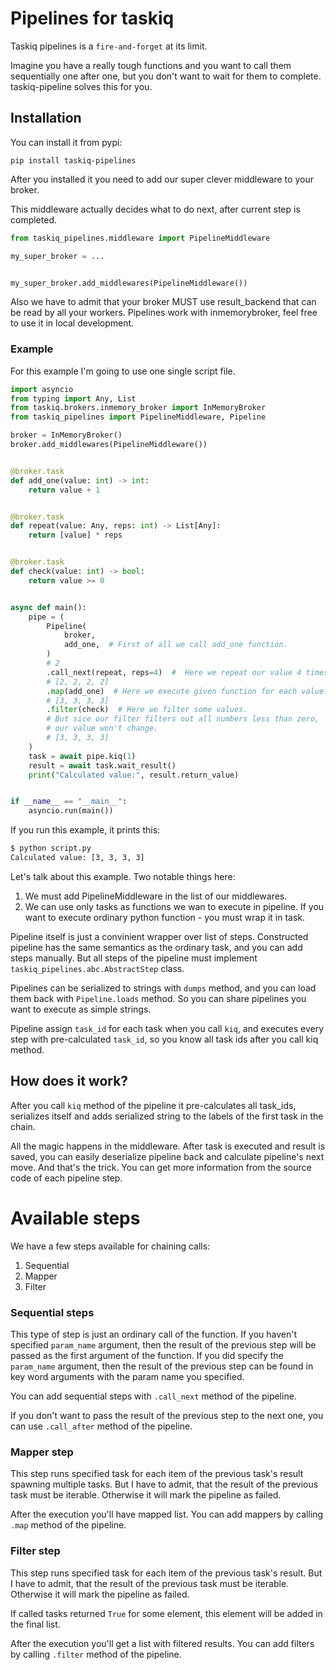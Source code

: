 # Pipelines for taskiq

Taskiq pipelines is a `fire-and-forget` at its limit.

Imagine you have a really tough functions and you want
to call them sequentially one after one, but you don't want to wait for them
to complete. taskiq-pipeline solves this for you.

## Installation


You can install it from pypi:
```
pip install taskiq-pipelines
```

After you installed it you need to add our super clever middleware
to your broker.

This middleware actually decides what to do next, after current step
is completed.

```python
from taskiq_pipelines.middleware import PipelineMiddleware

my_super_broker = ...


my_super_broker.add_middlewares(PipelineMiddleware())
```

Also we have to admit that your broker MUST use result_backend that
can be read by all your workers. Pipelines work with inmemorybroker,
feel free to use it in local development.


### Example

For this example I'm going to use one single script file.

```python
import asyncio
from typing import Any, List
from taskiq.brokers.inmemory_broker import InMemoryBroker
from taskiq_pipelines import PipelineMiddleware, Pipeline

broker = InMemoryBroker()
broker.add_middlewares(PipelineMiddleware())


@broker.task
def add_one(value: int) -> int:
    return value + 1


@broker.task
def repeat(value: Any, reps: int) -> List[Any]:
    return [value] * reps


@broker.task
def check(value: int) -> bool:
    return value >= 0


async def main():
    pipe = (
        Pipeline(
            broker,
            add_one,  # First of all we call add_one function.
        )
        # 2
        .call_next(repeat, reps=4)  #  Here we repeat our value 4 times
        # [2, 2, 2, 2]
        .map(add_one)  # Here we execute given function for each value.
        # [3, 3, 3, 3]
        .filter(check)  # Here we filter some values.
        # But sice our filter filters out all numbers less than zero,
        # our value won't change.
        # [3, 3, 3, 3]
    )
    task = await pipe.kiq(1)
    result = await task.wait_result()
    print("Calculated value:", result.return_value)


if __name__ == "__main__":
    asyncio.run(main())

```

If you run this example, it prints this:
```bash
$ python script.py
Calculated value: [3, 3, 3, 3]
```

Let's talk about this example.
Two notable things here:
1. We must add PipelineMiddleware in the list of our middlewares.
2. We can use only tasks as functions we wan to execute in pipeline.
    If you want to execute ordinary python function - you must wrap it in task.

Pipeline itself is just a convinient wrapper over list of steps.
Constructed pipeline has the same semantics as the ordinary task, and you can add steps
manually. But all steps of the pipeline must implement `taskiq_pipelines.abc.AbstractStep` class.

Pipelines can be serialized to strings with `dumps` method, and you can load them back with `Pipeline.loads` method. So you can share pipelines you want to execute as simple strings.

Pipeline assign `task_id` for each task when you call `kiq`, and executes every step with pre-calculated `task_id`,
so you know all task ids after you call kiq method.


## How does it work?

After you call `kiq` method of the pipeline it pre-calculates
all task_ids, serializes itself and adds serialized string to
the labels of the first task in the chain.

All the magic happens in the middleware.
After task is executed and result is saved, you can easily deserialize pipeline
back and calculate pipeline's next move. And that's the trick.
You can get more information from the source code of each pipeline step.

# Available steps

We have a few steps available for chaining calls:
1. Sequential
2. Mapper
3. Filter

### Sequential steps

This type of step is just an ordinary call of the function.
If you haven't specified `param_name` argument, then the result
of the previous step will be passed as the first argument of the function.
If you did specify the `param_name` argument, then the result of the previous
step can be found in key word arguments with the param name you specified.

You can add sequential steps with `.call_next` method of the pipeline.

If you don't want to pass the result of the previous step to the next one,
you can use `.call_after` method of the pipeline.

### Mapper step

This step runs specified task for each item of the previous task's result spawning
multiple tasks.
But I have to admit, that the result of the previous task must be iterable.
Otherwise it will mark the pipeline as failed.

After the execution you'll have mapped list.
You can add mappers by calling `.map` method of the pipeline.

### Filter step

This step runs specified task for each item of the previous task's result.
But I have to admit, that the result of the previous task must be iterable.
Otherwise it will mark the pipeline as failed.

If called tasks returned `True` for some element, this element will be added in the final list.

After the execution you'll get a list with filtered results.
You can add filters by calling `.filter` method of the pipeline.
